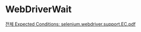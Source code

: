 # WebDriverWait

[전체 Expected Conditions: selenium.webdriver.support.EC.pdf](https://github.com/fasthill/My-gist/files/10577872/selenium.webdriver.support.EC.pdf)
